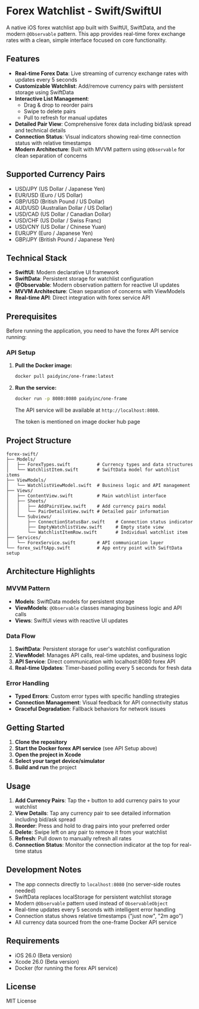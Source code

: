 # Forex Watchlist - Swift/SwiftUI

A native iOS forex watchlist app built with SwiftUI, SwiftData, and the modern `@Observable` pattern. This app provides real-time forex exchange rates with a clean, simple interface focused on core functionality.

## Features

- **Real-time Forex Data**: Live streaming of currency exchange rates with updates every 5 seconds
- **Customizable Watchlist**: Add/remove currency pairs with persistent storage using SwiftData
- **Interactive List Management**: 
  - Drag & drop to reorder pairs
  - Swipe to delete pairs
  - Pull to refresh for manual updates
- **Detailed Pair View**: Comprehensive forex data including bid/ask spread and technical details
- **Connection Status**: Visual indicators showing real-time connection status with relative timestamps
- **Modern Architecture**: Built with MVVM pattern using `@Observable` for clean separation of concerns

## Supported Currency Pairs

- USD/JPY (US Dollar / Japanese Yen)
- EUR/USD (Euro / US Dollar) 
- GBP/USD (British Pound / US Dollar)
- AUD/USD (Australian Dollar / US Dollar)
- USD/CAD (US Dollar / Canadian Dollar)
- USD/CHF (US Dollar / Swiss Franc)
- USD/CNY (US Dollar / Chinese Yuan)
- EUR/JPY (Euro / Japanese Yen)
- GBP/JPY (British Pound / Japanese Yen)

## Technical Stack

- **SwiftUI**: Modern declarative UI framework
- **SwiftData**: Persistent storage for watchlist configuration  
- **@Observable**: Modern observation pattern for reactive UI updates
- **MVVM Architecture**: Clean separation of concerns with ViewModels
- **Real-time API**: Direct integration with forex service API

## Prerequisites

Before running the application, you need to have the forex API service running:

### API Setup

1. **Pull the Docker image:**
   ```bash
   docker pull paidyinc/one-frame:latest
   ```

2. **Run the service:**
   ```bash
   docker run -p 8080:8080 paidyinc/one-frame
   ```

   The API service will be available at `http://localhost:8080`.

   The token is mentioned on image docker hub page
 


## Project Structure

```
forex-swift/
├── Models/
│   ├── ForexTypes.swift          # Currency types and data structures
│   └── WatchlistItem.swift       # SwiftData model for watchlist items
├── ViewModels/
│   └── WatchlistViewModel.swift  # Business logic and API management
├── Views/
│   ├── ContentView.swift         # Main watchlist interface
│   ├── Sheets/
│   │   ├── AddPairsView.swift    # Add currency pairs modal
│   │   └── PairDetailsView.swift # Detailed pair information
│   └── Subviews/
│       ├── ConnectionStatusBar.swift    # Connection status indicator
│       ├── EmptyWatchlistView.swift     # Empty state view
│       └── WatchlistItemRow.swift       # Individual watchlist item
├── Services/
│   └── ForexService.swift        # API communication layer
└── forex_swiftApp.swift          # App entry point with SwiftData setup
```

## Architecture Highlights

### MVVM Pattern
- **Models**: SwiftData models for persistent storage
- **ViewModels**: `@Observable` classes managing business logic and API calls
- **Views**: SwiftUI views with reactive UI updates

### Data Flow
1. **SwiftData**: Persistent storage for user's watchlist configuration
2. **ViewModel**: Manages API calls, real-time updates, and business logic  
3. **API Service**: Direct communication with localhost:8080 forex API
4. **Real-time Updates**: Timer-based polling every 5 seconds for fresh data

### Error Handling
- **Typed Errors**: Custom error types with specific handling strategies
- **Connection Management**: Visual feedback for API connectivity status
- **Graceful Degradation**: Fallback behaviors for network issues

## Getting Started

1. **Clone the repository**
2. **Start the Docker forex API service** (see API Setup above)
3. **Open the project in Xcode**
4. **Select your target device/simulator** 
5. **Build and run** the project

## Usage

1. **Add Currency Pairs**: Tap the `+` button to add currency pairs to your watchlist
2. **View Details**: Tap any currency pair to see detailed information including bid/ask spread
3. **Reorder**: Press and hold to drag pairs into your preferred order
4. **Delete**: Swipe left on any pair to remove it from your watchlist
5. **Refresh**: Pull down to manually refresh all rates
6. **Connection Status**: Monitor the connection indicator at the top for real-time status

## Development Notes

- The app connects directly to `localhost:8080` (no server-side routes needed)
- SwiftData replaces localStorage for persistent watchlist storage
- Modern `@Observable` pattern used instead of `ObservableObject`
- Real-time updates every 5 seconds with intelligent error handling
- Connection status shows relative timestamps ("just now", "2m ago")
- All currency data sourced from the one-frame Docker API service

## Requirements

- iOS 26.0 (Beta version)
- Xcode 26.0 (Beta version)
- Docker (for running the forex API service)

## License

MIT License
